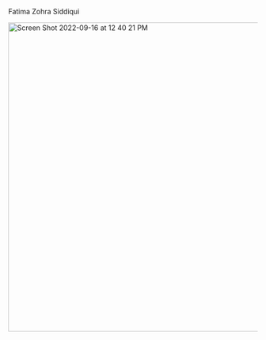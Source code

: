 Fatima Zohra Siddiqui

<img width="624" alt="Screen Shot 2022-09-16 at 12 40 21 PM" src="https://user-images.githubusercontent.com/62577020/190688066-563324a5-2d8c-4f31-adf8-faa8c50fa394.png">
